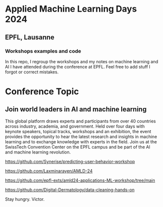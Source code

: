 # Applied Machine Learning Days 2024
## EPFL, Lausanne
### Workshops examples and code
In this repo, I regroup the workshops and my notes on machine learning and AI I have attended during the conference at EPFL.
Feel free to add stuff I forgot or correct mistakes.

# Conference Topic
## Join world leaders in AI and machine learning
This global platform draws experts and participants from over 40 countries across industry, academia, and government. Held over four days with keynote speakers, topical tracks, workshops and an exhibition, the event provides the opportunity to hear the latest research and insights in machine learning and to exchange knowledge with experts in the field. Join us at the SwissTech Convention Center on the EPFL campus and be part of the AI and machine learning revolution.



https://github.com/Synerise/predicting-user-behavior-workshop

https://github.com/Laxminarayen/AMLD-24

https://github.com/epfl-exts/amld24-applications-ML-workshop/tree/main

https://github.com/Digital-Dermatology/data-cleaning-hands-on








Stay hungry.
Victor.
